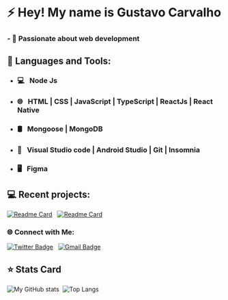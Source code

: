 


# ⚡ Hey! My name is Gustavo Carvalho

### - 💜 Passionate about web development

## 🚀  Languages and Tools:
- ### 💻 &nbsp; Node Js
- ### 🌐 &nbsp; HTML | CSS | JavaScript | TypeScript | ReactJs | React Native
- ### 🛢 &nbsp; Mongoose | MongoDB
- ### 🔧 &nbsp;  Visual Studio code | Android Studio | Git | Insomnia
- ### 🖥 &nbsp; Figma

## 💻 Recent projects:
[![Readme Card](https://github-readme-stats.vercel.app/api/pin/?username=gustavocalb&repo=simplenote&theme=dark)](https://github.com/FireShark688/simplenote) &nbsp; [![Readme Card](https://github-readme-stats.vercel.app/api/pin/?username=gustavocalb&repo=Podcastr&theme=dark)](https://github.com/gustavocalb/Podcastr)

### 🌐 Connect with Me:
[![Twitter Badge](https://img.shields.io/badge/-@gustavocalb-blue?style=flat-square&labelColor=blue&logo=twitter&logoColor=white&link=https://twitter.com/gustavocalb)](https://twitter.com/dieegosf)  &nbsp;
[![Gmail Badge](https://img.shields.io/badge/-contact.gustavocalb@gmail.com-6633cc?style=flat-square&logo=Gmail&logoColor=white&link=mailto:diego.schell.f@gmail.com)](mailto:contact.gustavocalb@gmail.com)  &nbsp;

## ⭐ Stats Card
![My GitHub stats](https://github-readme-stats.vercel.app/api?username=gustavocalb&show_icons=true&theme=midnight-purple) &nbsp;![Top Langs](https://github-readme-stats.vercel.app/api/top-langs/?username=gustavocalb&layout=compact&theme=midnight-purple)

